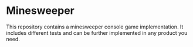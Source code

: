 # Minesweeper

This repository contains a minesweeper console game implementation. It includes different tests and can be further implemented in any product you need.
